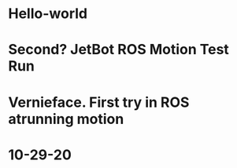 # Hello-world
# Second? JetBot ROS Motion Test Run
# Vernieface. First try in ROS atrunning motion
# 10-29-20
